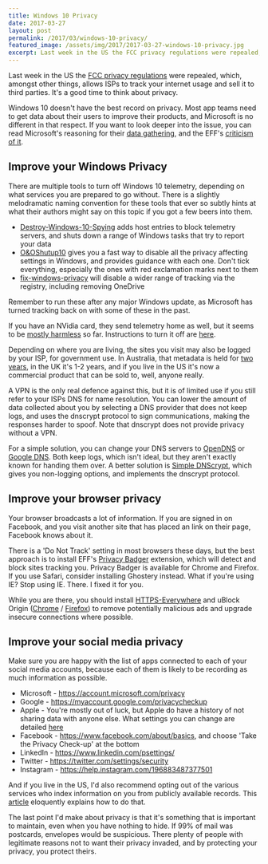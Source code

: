 ```yaml
---
title: Windows 10 Privacy
date: 2017-03-27
layout: post
permalink: /2017/03/windows-10-privacy/
featured_image: /assets/img/2017/2017-03-27-windows-10-privacy.jpg
excerpt: Last week in the US the FCC privacy regulations were repealed, which, amongst other things, allows ISPs to track your internet usage and sell it to third parties. It's a good time to think about privacy.
---
```

Last week in the US the [FCC privacy regulations](https://www.businessinsider.com.au/republicans-kill-fcc-broadband-privacy-rules-2017-3?r=US&IR=T) were repealed, which, amongst other things, allows ISPs to track your internet usage and sell it to third parties. It's a good time to think about privacy.

Windows 10 doesn't have the best record on privacy. Most app teams need to get data about their users to improve their products, and Microsoft is no different in that respect. If you want to look deeper into the issue, you can read Microsoft's reasoning for their [data gathering](https://technet.microsoft.com/en-au/itpro/windows/manage/configure-windows-telemetry-in-your-organization), and the EFF's [criticism of it](https://www.eff.org/deeplinks/2016/08/windows-10-microsoft-blatantly-disregards-user-choice-and-privacy-deep-dive).


## Improve your Windows Privacy
There are multiple tools to turn off Windows 10 telemetry, depending on what services you are prepared to go without. There is a slightly melodramatic naming convention for these tools that ever so subtly hints at what their authors might say on this topic if you got a few beers into them.

* [Destroy-Windows-10-Spying](https://github.com/Nummer/Destroy-Windows-10-Spying/releases/tag/1.6.722) adds host entries to block telemetry servers, and shuts down a range of Windows tasks that try to report your data
* [O&OShutup10](https://www.oo-software.com/en/shutup10/update) gives you a fast way to disable all the privacy affecting settings in Windows, and provides guidance with each one. Don't tick everything, especially the ones with red exclamation marks next to them
* [fix-windows-privacy](https://modzero.github.io/fix-windows-privacy/) will disable a wider range of tracking via the registry, including removing OneDrive

Remember to run these after any major Windows update, as Microsoft has turned tracking back on with some of these in the past.

If you have an NVidia card, they send telemetry home as well, but it seems to be [mostly harmless](http://www.howtogeek.com/280101/relax-nvidias-telemetry-didnt-just-start-spying-on-you/) so far. Instructions to turn it off are [here](https://www.youtube.com/watch?v=bp850f5_rzk).

Depending on where you are living, the sites you visit may also be logged by your ISP, for government use. In Australia, that metadata is held for [two years](https://www.ag.gov.au/dataretention), in the UK it's 1-2 years, and if you live in the US it's now a commercial product that can be sold to, well, anyone really.

A VPN is the only real defence against this, but it is of limited use if you still refer to your ISPs DNS for name resolution. You can lower the amount of data collected about you by selecting a DNS provider that does not keep logs, and uses the dnscrypt protocol to sign communications, making the responses harder to spoof. Note that dnscrypt does not provide privacy without a VPN.

For a simple solution, you can change your DNS servers to [OpenDNS](https://www.opendns.com/setupguide/) or [Google DNS](https://developers.google.com/speed/public-dns/). Both keep logs, which isn't ideal, but they aren't exactly known for handing them over. A better solution is [Simple DNScrypt](https://simplednscrypt.org/), which gives you non-logging options, and implements the dnscrypt protocol.

## Improve your browser privacy

Your browser broadcasts a lot of information. If you are signed in on Facebook, and you visit another site that has placed an link on their page, Facebook knows about it.

There is a 'Do Not Track' setting in most browsers these days, but the best approach is to install EFF's <a href="https://www.eff.org/privacybadger">Privacy Badger</a> extension, which will detect and block sites tracking you. Privacy Badger is available for Chrome and Firefox. If you use Safari, consider installing Ghostery instead. What if you're using IE? Stop using IE. There. I fixed it for you.

While you are there, you should install <a href="https://www.eff.org/https-everywhere">HTTPS-Everywhere</a> and uBlock Origin (<a href="https://chrome.google.com/webstore/detail/ublock-origin/cjpalhdlnbpafiamejdnhcphjbkeiagm?hl=en">Chrome</a> / <a href="https://addons.mozilla.org/en-us/firefox/addon/ublock-origin/">Firefox</a>) to remove potentially malicious ads and upgrade insecure connections where possible.

## Improve your social media privacy
Make sure you are happy with the list of apps connected to each of your social media accounts, because each of them is likely to be recording as much information as possible.

* Microsoft - <a href="https://account.microsoft.com/privacy">https://account.microsoft.com/privacy</a>
* Google - <a href="https://myaccount.google.com/privacycheckup">https://myaccount.google.com/privacycheckup</a>
* Apple - You're mostly out of luck, but Apple do have a history of not sharing data with anyone else. What settings you can change are detailed <a href="https://www.apple.com/privacy/manage-your-privacy/">here</a>
* Facebook - <a href="https://www.facebook.com/about/basics">https://www.facebook.com/about/basics</a>, and choose 'Take the Privacy Check-up' at the bottom
* LinkedIn - <a href="https://www.linkedin.com/psettings/">https://www.linkedin.com/psettings/</a>
* Twitter - <a href="https://twitter.com/settings/security">https://twitter.com/settings/security</a>
* Instagram - <a href="https://help.instagram.com/196883487377501">https://help.instagram.com/196883487377501</a>

And if you live in the US, I'd also recommend opting out of the various services who index information on you from publicly available records. This [article](https://tisiphone.net/2017/01/25/thwart-my-osint-efforts-while-binging-tv/) eloquently explains how to do that.

The last point I'd make about privacy is that it's something that is important to maintain, even when you have nothing to hide. If 99% of mail was postcards, envelopes would be suspicious. There plenty of people with legitimate reasons not to want their privacy invaded, and by protecting your privacy, you protect theirs.